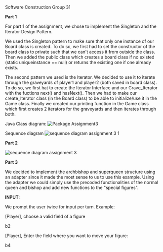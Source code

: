 Software Construction
Group 31

**Part 1**

For part 1 of the assignment, we chose to implement the Singleton and the Iterator Design Pattern. 

We used the Singleton pattern to make sure that only one instance of our Board class is created. To do so, we first had to set the constructor of the board class to private such that we can't access it from outside the class. Then we added the public class which creates a board class if no existed (static uniqueinstance == null) or returns the existing one if one already exists.

The second pattern we used is the Iterator. We decided to use it to iterate through the graveyards of player1 and player2 (both saved in board class). To do so, we first hat to create the Iterator Interface and our Grave_Iterator with the fuctions next() and hasNext(). Then we had to make our create_Iterator class (in the Board class) to be able to initialize/use it in the Game class. Finally we created our printing function in the Game class which first creates 2 iterators for the graveyards and then iterates through both.

Java Class diagram:
![Package Assignment3](https://user-images.githubusercontent.com/45588658/68379640-8ba2ca80-014e-11ea-9625-aa333dd1cbe2.png)

Sequence diagram
![sequence diagram assignment 3 1](https://user-images.githubusercontent.com/45588658/68469048-a2622380-0219-11ea-83ad-603464bff1f1.png)

**Part 2**

![sequence diagram assignment 3](https://user-images.githubusercontent.com/45588658/68402967-7c3a7600-017c-11ea-8294-d08d16e087c7.png)

**Part 3**

We decided to implement the archbishop and superqueen structure using an adapter since it made the most sense to us to use this example. Using the adapter we could simply use the precoded functionalities of the normal queen and bishop and add new functions to the "special figures".

**INPUT**:

We prompt the user twice for input per turn. Example:


[Player], choose a valid field of a figure 

b2

[Player], Enter the field where you want to move your figure: 

b4


